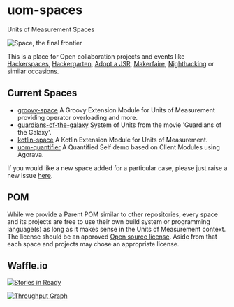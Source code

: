 # uom-spaces
Units of Measurement Spaces

![Space, the final frontier](http://orig08.deviantart.net/617f/f/2011/277/c/1/space_the_final_frontier_mr_by_glenroberson-d4bs47v.jpg)

This is a place for Open collaboration projects and events like [Hackerspaces](http://hackerspaces.org/), [Hackergarten](http://hackergarten.net/), [Adopt a JSR](https://java.net/projects/adoptajsr/pages/Home), [Makerfaire](http://makerfaire.com/), [Nighthacking](http://nighthacking.com/) or similar occasions.

## Current Spaces
* [groovy-space](./groovy-space) A Groovy Extension Module for Units of Measurement providing operator overloading and more.
* [guardians-of-the-galaxy](./guardians-of-the-galaxy) System of Units from the movie 'Guardians of the Galaxy'.
* [kotlin-space](./kotlin-space) A Kotlin Extension Module for Units of Measurement.
* [uom-quantifier](./uom-quantifier) A Quantified Self demo based on Client Modules using Agorava.

If you would like a new space added for a particular case, please just raise a new issue [here](https://github.com/unitsofmeasurement/uom-spaces/issues).

## POM
While we provide a Parent POM similar to other repositories, every space and its projects are free to use their own build system or programming language(s) as long as it makes sense in the Units of Measurement context. The license should be an approved [Open source license](https://opensource.org/licenses). Aside from that each space and projects may chose an appropriate license.
<!--
[![Issue Stats](http://issuestats.com/github/unitsofmeasurement/uom-spaces/badge/issue)](http://issuestats.com/github/unitsofmeasurement/uom-spaces)
[![Issue Stats](http://issuestats.com/github/unitsofmeasurement/uom-spaces/badge/pr)](http://issuestats.com/github/unitsofmeasurement/uom-spaces)
-->
## Waffle.io
[![Stories in Ready](https://badge.waffle.io/unitsofmeasurement/uom-spaces.png?label=ready&title=Ready)](https://waffle.io/unitsofmeasurement/uom-spaces)

[![Throughput Graph](https://graphs.waffle.io/unitsofmeasurement/uom-spaces/throughput.svg)](https://waffle.io/unitsofmeasurement/uom-spaces/metrics)
